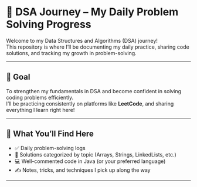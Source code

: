 # 🚀 DSA Journey – My Daily Problem Solving Progress

Welcome to my Data Structures and Algorithms (DSA) journey!  
This repository is where I’ll be documenting my daily practice, sharing code solutions, and tracking my growth in problem-solving.

---

## 📅 Goal

To strengthen my fundamentals in DSA and become confident in solving coding problems efficiently.  
I’ll be practicing consistently on platforms like **LeetCode**, and sharing everything I learn right here!

---

## 📌 What You’ll Find Here

- ✅ Daily problem-solving logs  
- 🧠 Solutions categorized by topic (Arrays, Strings, LinkedLists, etc.)  
- 💻 Well-commented code in Java (or your preferred language)
- ✍️ Notes, tricks, and techniques I pick up along the way

---

